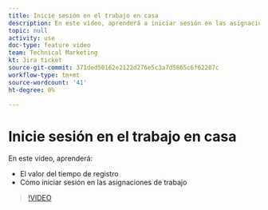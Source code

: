 ```yaml
---
title: Inicie sesión en el trabajo en casa
description: En este vídeo, aprenderá a iniciar sesión en las asignaciones de trabajo .
topic: null
activity: use
doc-type: feature video
team: Technical Marketing
kt: Jira ticket
source-git-commit: 371ded50162e2122d276e5c3a7d5865c6f62207c
workflow-type: tm+mt
source-wordcount: '41'
ht-degree: 0%

---
```


# Inicie sesión en el trabajo en casa

En este vídeo, aprenderá:

* El valor del tiempo de registro
* Cómo iniciar sesión en las asignaciones de trabajo

>[!VIDEO](https://video.tv.adobe.com/v/335103/?quality=12)
